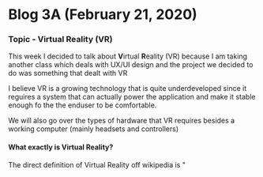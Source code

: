 # Blog 3A (February 21, 2020)

### Topic - Virtual Reality (VR)

This week I decided to talk about **V**irtual **R**eality (VR) because I am taking another class which deals with UX/UI design and the project we decided to do was something that dealt with VR

I believe VR is a growing technology that is quite underdeveloped since it reguires a system that can actually power the application and make it stable enough fo the the enduser to be comfortable.

We will also go over the types of hardware that VR requires besides a working computer (mainly headsets and controllers)

#### What exactly is Virtual Reality?

The direct definition of Virtual Reality off wikipedia is "
